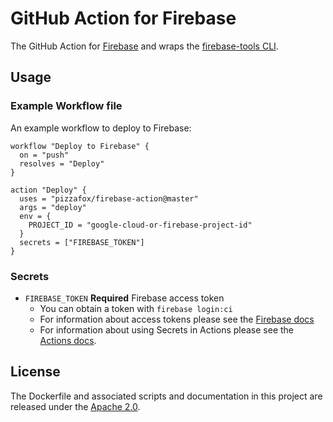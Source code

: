 # GitHub Action for Firebase

The GitHub Action for [Firebase](https://firebase.com) and wraps the [firebase-tools CLI](https://firebase.google.com/docs/cli1).

## Usage

### Example Workflow file

An example workflow to deploy to Firebase:

```workflow
workflow "Deploy to Firebase" {
  on = "push"
  resolves = "Deploy"
}

action "Deploy" {
  uses = "pizzafox/firebase-action@master"
  args = "deploy"
  env = {
    PROJECT_ID = "google-cloud-or-firebase-project-id"
  }
  secrets = ["FIREBASE_TOKEN"]
}
```

### Secrets

- `FIREBASE_TOKEN` **Required** Firebase access token
  - You can obtain a token with `firebase login:ci`
  - For information about access tokens please see the [Firebase docs](https://firebase.google.com/docs/cli#admin-commands)
  - For information about using Secrets in Actions please see the [Actions docs](https://developer.github.com/actions/creating-workflows/storing-secrets/).

## License

The Dockerfile and associated scripts and documentation in this project are released under the [Apache 2.0](license.md).
